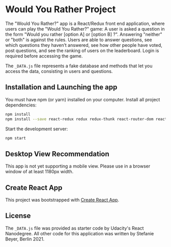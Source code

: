 # Would You Rather Project

The "Would You Rather?" app is a React/Redux front end application, where users can play the "Would You Rather?" game: A user is asked a question in the form "Would you rather [option A] or [option B] ?". Answering "neither" or "both" is against the rules. Users are able to answer questions, see which questions they haven’t answered, see how other people have voted, post questions, and see the ranking of users on the leaderboard. Login is required before accessing the game. 

The `_DATA.js` file represents a fake database and methods that let you access the data, consisting in users and questions. 

## Installation and Launching the app

You must have npm (or yarn) installed on your computer.
Install all project dependencies:

```bash
npm install 
npm install --save react-redux redux redux-thunk react-router-dom react-redux-loading-bar prop-types
````

Start the development server:

```bash 
npm start
````

## Desktop View Recommendation

This app is not yet supporting a mobile view. Please use in a browser window of at least 1180px width. 

## Create React App

This project was bootstrapped with [Create React App](https://github.com/facebookincubator/create-react-app). 

## License

The `_DATA.js` file was provided as starter code by Udacity's React Nanodegree. All other code for this application was written by Stefanie Beyer, Berlin 2021.